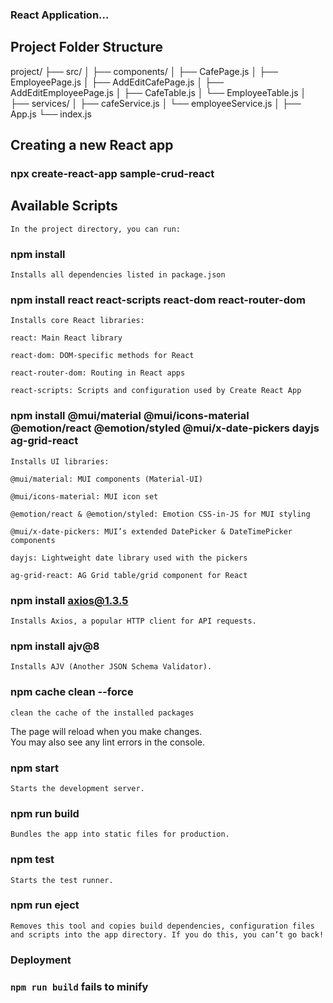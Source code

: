 ### React Application...

## Project Folder Structure

project/
├── src/
│
├── components/
│   ├── CafePage.js
│   ├── EmployeePage.js
│   ├── AddEditCafePage.js
│   ├── AddEditEmployeePage.js
│   ├── CafeTable.js
│   └── EmployeeTable.js
│
├── services/
│   ├── cafeService.js
│   └── employeeService.js
│
├── App.js
└── index.js


## Creating a new React app

### npx create-react-app sample-crud-react

## Available Scripts

    In the project directory, you can run:

### npm install
    Installs all dependencies listed in package.json

### npm install react react-scripts react-dom react-router-dom 
    Installs core React libraries:

    react: Main React library

    react-dom: DOM-specific methods for React

    react-router-dom: Routing in React apps

    react-scripts: Scripts and configuration used by Create React App

### npm install @mui/material @mui/icons-material @emotion/react @emotion/styled @mui/x-date-pickers dayjs ag-grid-react 

    Installs UI libraries:

    @mui/material: MUI components (Material-UI)

    @mui/icons-material: MUI icon set

    @emotion/react & @emotion/styled: Emotion CSS-in-JS for MUI styling

    @mui/x-date-pickers: MUI’s extended DatePicker & DateTimePicker components

    dayjs: Lightweight date library used with the pickers

    ag-grid-react: AG Grid table/grid component for React

### npm install axios@1.3.5 

    Installs Axios, a popular HTTP client for API requests.

### npm install ajv@8
    Installs AJV (Another JSON Schema Validator).

### npm cache clean --force
    clean the cache of the installed packages

The page will reload when you make changes.\
You may also see any lint errors in the console.

### npm start
    Starts the development server.

###  npm run build
    Bundles the app into static files for production.

###  npm test
    Starts the test runner.

###  npm run eject
    Removes this tool and copies build dependencies, configuration files
    and scripts into the app directory. If you do this, you can’t go back!

### Deployment

### `npm run build` fails to minify

